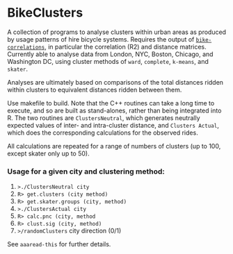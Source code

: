 # BikeClusters

A collection of programs to analyse clusters within urban areas as produced by
usage patterns of hire bicycle systems. Requires the output of
[`bike-correlations`](https://github.com/mpadge/bike-correlations), in
particular the correlation (R2) and distance matrices.  Currently able to
analyse data from London, NYC, Boston, Chicago, and Washington DC, using cluster
methods of `ward`, `complete`, `k-means`, and `skater`.

Analyses are ultimately based on comparisons of the total distances ridden
within clusters to equivalent distances ridden between them.

Use makefile to build. Note that the C++ routines can take a long time to
execute, and so are built as stand-alones, rather than being integrated into R.
The two routines are `ClustersNeutral`, which generates neutrally expected
values of inter- and intra-cluster distance, and `Clusters Actual`, which does
the corresponding calculations for the observed rides.

All calculations are repeated for a range of numbers of clusters (up to 100,
except skater only up to 50).

### Usage for a given city and clustering method:

1. `>./ClustersNeutral city`
2. `R> get.clusters (city method)`
3. `R> get.skater.groups (city, method)`
4. `>./ClustersActual city`
5. `R> calc.pnc (city, method`
6. `R> clust.sig (city, method)`
7. `>/randomClusters` city direction (0/1)

See `aaaread-this` for further details.

